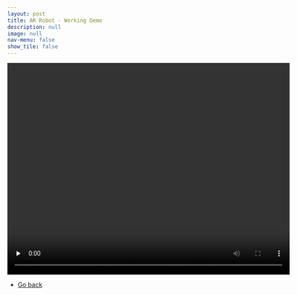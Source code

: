 ```yaml
---
layout: post
title: AR Robot - Working Demo
description: null
image: null
nav-menu: false
show_tile: false
---
```


<video width="640" height="480" controls preload="none"><source src="../../assets/Project_files/AR_robot/unity_demo.mp4" type="video/mp4"> Error playing video </video>
<br>
<ul class="actions">
    <li><a href="../Projects.html" class="button">Go back</a></li>
</ul>